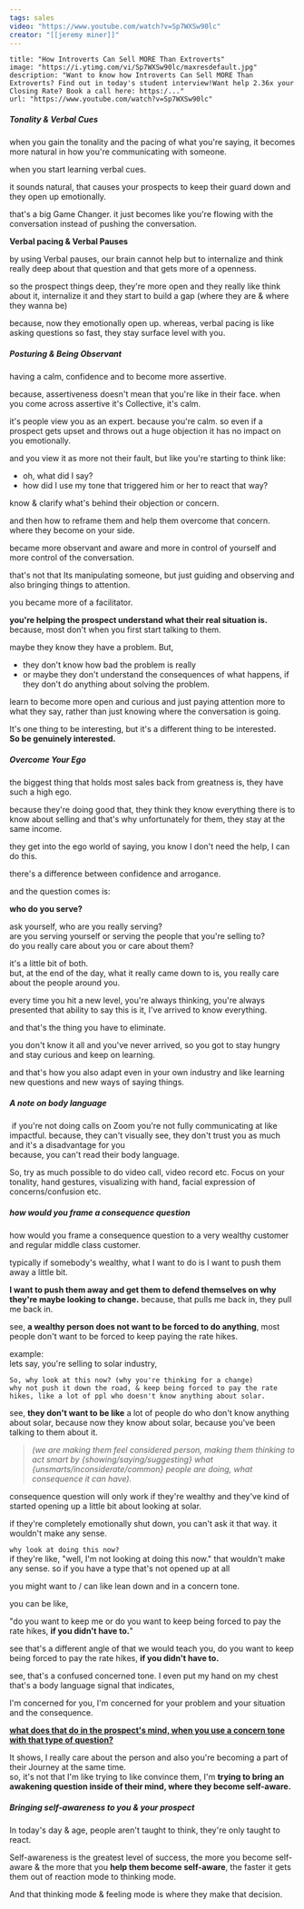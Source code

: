 ```yaml
---
tags: sales 
video: "https://www.youtube.com/watch?v=Sp7WXSw90lc"
creator: "[[jeremy miner]]"
---
```

```embed
title: "How Introverts Can Sell MORE Than Extroverts"
image: "https://i.ytimg.com/vi/Sp7WXSw90lc/maxresdefault.jpg"
description: "Want to know how Introverts Can Sell MORE Than Extroverts? Find out in today's student interview!Want help 2.36x your Closing Rate? Book a call here: https:/..."
url: "https://www.youtube.com/watch?v=Sp7WXSw90lc"
```

##### Tonality & Verbal Cues

when you gain the tonality and the pacing of what you're saying, it becomes more natural in how you're communicating with someone.

when you start learning verbal cues.

it sounds natural, that causes your prospects to keep their guard down and they open up emotionally.

that's a big Game Changer. it just becomes like you're flowing with the conversation instead of pushing the conversation.

**Verbal pacing & Verbal Pauses**  

by using Verbal pauses, our brain cannot help but to internalize and think really deep about that question and that gets more of a openness. 

so the prospect things deep, they're more open and they really like think about it, internalize it and they start to build a gap (where they are & where they wanna be)

because, now they emotionally open up. whereas, verbal pacing is like asking questions so fast, they stay surface level with you.


##### Posturing & Being Observant

having a calm, confidence and to become more assertive.

because, assertiveness doesn't mean that you're like in their face. when you come across assertive it's Collective, it's calm.

it's people view you as an expert. because you're calm. so even if a prospect gets upset and throws out a huge objection it has no impact on you emotionally.

and you view it as more not their fault, but like you're starting to think like:<br>
- oh, what did I say?<br>
- how did I use my tone that triggered him or her to react that way?

know & clarify what's behind their objection or concern.

and then how to reframe them and help them overcome that concern. where they become on your side.

became more observant and aware and more in control of yourself and more control of the conversation.

that's not that Its manipulating someone, but just guiding and observing and also bringing things to attention.

you became more of a facilitator.

**you're helping the prospect understand what their real situation is.**<br> because, most don't when you first start talking to them.

maybe they know they have a problem. But,

- they don't know how bad the problem is really
- or maybe they don't understand the consequences of what happens, if they don't do anything about solving the problem.

learn to become more open and curious and just paying attention more to what they say, rather than just knowing where the conversation is going.

 It's one thing to be interesting, but it's a different thing to be interested.<br>
 **So be genuinely interested.**

##### Overcome Your Ego

the biggest thing that holds most sales back from greatness is, they have such a high ego.

because they're doing good that, they think they know everything there is to know about selling and that's why unfortunately for them, they stay at the same income.

they get into the ego world of saying, you know I don't need the help, I can do this.

there's a difference between confidence and arrogance.

and the question comes is:

**who do you serve?**
 
 ask yourself, who are you really serving?\
 are you serving yourself or serving the people that you're selling to?\
 do you really care about you or care about them?
 
 it's a little bit of both. \
 but, at the end of the day, what it really came down to is,  you really care about the people around you.
 
every time you hit a new level, you're always thinking, you're always presented that ability to say this is it, I've arrived to know everything.

and that's the thing you have to eliminate.

you don't know it all and you've never arrived, so you got to stay hungry and stay curious and keep on learning.

and that's how you also adapt even in your own industry and like learning new questions and new ways of saying things.


##### A note on body language

 if you're not doing calls on Zoom you're not fully communicating at like impactful.
because, they can't visually see, they don't trust you as much and it's a disadvantage for you <br>
because, you can't read their body language.

So, try as much possible to do video call, video record etc. Focus on your tonality, hand gestures, visualizing with hand, facial expression of concerns/confusion etc.


##### how would you frame a consequence question

how would you frame a consequence question to a very wealthy customer and regular middle class customer.

typically if somebody's wealthy, what I want to do is I want to push them away a little bit.

**I want to push them away and get them to defend themselves on why they're maybe looking to change.** because, that pulls me back in, they pull me back in.

see, **a wealthy person does not want to be forced to do anything**, most people don't want to be forced to keep paying the rate hikes.

example:<br>
lets say, you're selling to solar industry,
```
So, why look at this now? (why you're thinking for a change)
why not push it down the road, & keep being forced to pay the rate hikes, like a lot of ppl who doesn't know anything about solar.
```

see, **they don't want to be like** a lot of people do who don't know anything about solar, because now they know about solar, because you've been talking to them about it. <br>
>*(we are making them feel considered person, making them thinking to act smart by {showing/saying/suggesting} what {unsmarts/inconsiderate/common} people are doing, what consequence it can have).*

consequence question will only work if they're wealthy and they've kind of started opening up a little bit about looking at solar.

if they're completely emotionally shut down, you can't ask it that way.
it wouldn't make any sense.


`why look at doing this now?`<br>
if they're like, "well, I'm not looking at doing this now." that wouldn't make any sense. so if you have a type that's not opened up at all

you might want to / can like lean down and in a concern tone.

you can be like,

"do you want to keep me or do you want to keep being forced to pay the rate hikes, **if you didn't have to.**"

see that's a different angle of that we would teach you, do you want to keep
being forced to pay the rate hikes, **if you didn't have to.**

see, that's a confused concerned tone. I even put my hand on my chest that's a body language signal that indicates,

I'm concerned for you, I'm concerned for your problem and your situation and the consequence.

<b><u>what does that do in the prospect's mind, when you use a concern tone with that type of question?</u></b>

It shows, I really care about the person and also you're becoming a part of their Journey at the same time. <br> so, it's not that I'm like trying to like convince them, I'm **trying to bring an awakening question inside of their mind, where they become self-aware.**


##### Bringing self-awareness to you & your prospect

In today's day & age, people aren't taught to think, they're only taught to react.

Self-awareness is the greatest level of success, the more you become self-aware & the more that you **help them become self-aware**, the faster it gets them out of reaction mode to thinking mode.

And that thinking mode & feeling mode is where they make that decision.

